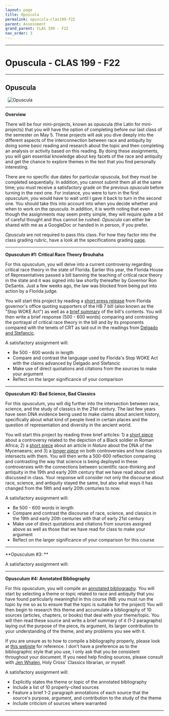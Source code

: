 ```yaml
---
layout: page
title: Opuscula
permalink: opuscula-clas199-f22
parent: Assessment
grand_parent: CLAS 199 - F22
nav_order: 3
---
```

***

# Opuscula - CLAS 199 - F22

***

## Opuscula
&nbsp;
![Opuscula](https://i2.wp.com/www.raptisrarebooks.com/images/74903/opuscula-mathematica-philosophica-et-philologica-isaac-newton-first-edition.jpg?fit=600%2C480&ssl=1)

***

**Overview**

There will be four mini-projects, known as opuscula (the Latin for mini-projects) that you will have the option of completing before our last class of the semester on May 5. These projects will ask you dive deeply into the different aspects of the interconnection between race and antiquity by doing some basic reading and research about the topic and then completing an analysis or activity based on this reading. By doing these assignments, you will gain essential knowledge about key facets of the race and antiquity and get the chance to explore themes in the text that you find personally interesting.

There are no specific due dates for particular opuscula, but they must be completed sequentially. In addition, you cannot submit them all at the same time; you must receive a satisfactory grade on the previous *opuscula* before turning in the next one. For instance, you were to turn in the first *opusculum*, you would have to wait until I gave it back to turn in the second one. You should take this into account into when you decide whether and when to work on the *opuscula*. In addition, it is worth noting that even though the assignments may seem pretty simple, they will require quite a bit of careful thought and thus cannot be rushed. *Opuscula* can either be shared with me as a GoogleDoc or handed in in person, if you prefer.

*Opuscula* are not required to pass this class. For how they factor into the class grading rubric, have a look at the specifications grading [page](https://dominicmachado.github.io/specification-grading-clas199-f22).

***

**Opusculum #1: Critical Race Theory Brouhaha**

For this opusculum, you will delve into a current controversy regarding critical race theory in the state of Florida. Earlier this year, the Florida House of Representatives passed a bill banning the teaching of critical race theory in the state and it was signed into law shortly thereafter by Governor Ron DeSantis. Just a few weeks ago, the law was blocked from being put into action by a Florida judge.

You will start this project by reading a [short press release](https://www.flgov.com/2022/04/22/governor-ron-desantis-signs-legislation-to-protect-floridians-from-discrimination-and-woke-indoctrination/) from Florida governor's office quoting supporters of the HB 7 bill (also known as the "Stop WOKE Act") as well as a [brief summary](https://www.flgov.com/wp-content/uploads/2022/04/Freedom-from-Indoctrination-Handout-1.pdf) of the bill's contents. You will then write a brief response (500 - 600 words) comparing and contrasting the portrayal of critical race theory in the bill and by its proponents compared with the tenets of CRT as laid out in the readings from [Delgado and Stefancic](https://drive.google.com/file/d/1Hix2-2TwHr7Unk0Pd02Im6E-iGy_lq13/view?usp=sharing).

A satisfactory assignment will:
- Be 500 - 600 words in length
- Compare and contrast the language used by Florida's Stop WOKE Act with the claims advanced by Delgado and Stefancic
- Make use of direct quotations and citations from the sources to make your argument
- Reflect on the larger significance of your comparison

***

**Opusculum #2: Bad Science, Bad Classics**

For this opusculum, you will dig further into the intersection between race, science, and the study of classics in the 21st century. The last few years have seen DNA evidence being used to make claims about ancient history, specifically about what kind of people lived in certain places and the question of representation and diversity in the ancient world.

You will start this project by reading three brief articles: 1) a [short piece](https://www.theatlantic.com/science/archive/2017/08/dna-romans/535701/) about a controversy related to the depiction of a Black soldier in Roman Africa; 2) a [short piece](https://www.haaretz.com/archaeology/2017-08-04/ty-article-magazine/mystery-of-where-the-minoans-came-from-solved/0000017f-e7bc-da9b-a1ff-efff11370000) about an article in *Nature* about the DNA of the Mycenaeans; and 3) a [longer piece](https://eidolon.pub/bad-to-the-bone-617ca3e37347) on both controversies and how classics intersects with them. You will then write a 500-600 reflection comparing and contrasting the way that science is being deployed in these controversies with the connections between scientific race-thinking and antiquity in the 19th and early 20th century that we have read about and discussed in class. Your response will consider not only the discourse about race, science, and antiquity stayed the same, but also what ways it has changed from the 19th and early 20th centuries to now.

A satisfactory assignment will:
- Be 500 - 600 words in length
- Compare and contrast the discourse of race, science, and classics in the 19th and early 20th centuries with that of early 21st century
- Make use of direct quotations and citations from sources assigned above as well as those that we have read for class to make your argument
- Reflect on the larger significance of your comparison for this course

***

**Opusculum #3: ** 

A satisfactory assignment will:


***

**Opusculum #4: Annotated Bibliography**

For this opusculum, you will compile an [annotated bibliography](https://libguides.csun.edu/research-strategies/annotated-bibliography#:~:text=An%20annotated%20bibliography%20is%20a,short%20paragraph%20about%20each%20source.&text=Each%20source%20in%20the%20annotated,format%20to%20make%20that%20easier). You will start by selecting a theme or topic related to race and antiquity that you have found particularly meaningful in this course (NB: you must run the topic by me so as to ensure that the topic is suitable for the project) You will then begin to research this theme and accumulate a bibliography of 10 sources (articles, chapters, or books) that deal with your theme/topic. You will then read these source and write a brief summary of it (1-2 paragraphs) laying out the purpose of the piece, its argument, its larger contribution to your understanding of the theme, and any problems you see with it.

If you are unsure as to how to compile a bibliography properly, please look at [this webiste](https://libguides.holycross.edu/citationhelp) for reference. I don't have a preference as to the bibliographic style that you use, I only ask that you be consistent throughout your document. If you need help finding sources, please consult with [Jen Whalen](https://libguides.holycross.edu/prf.php?account_id=5347), Holy Cross' Classics librarian, or myself.

A satisfactory assignment will:
-	Explicitly states the theme or topic of the annotated bibliography
-	Include a list of 10 properly-cited sources
- Feature a brief 1-2 paragraph annotations of each source that the source's purpose, argument, and contribution to the study of the theme
- Include criticism of sources where warranted

***

